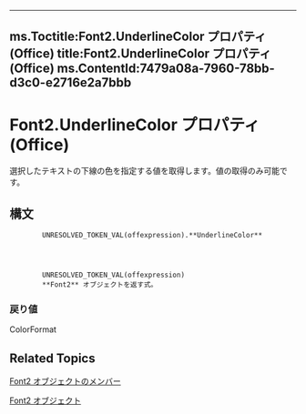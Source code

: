 

---
ms.Toctitle:Font2.UnderlineColor プロパティ (Office)
title:Font2.UnderlineColor プロパティ (Office)
ms.ContentId:7479a08a-7960-78bb-d3c0-e2716e2a7bbb
---
# Font2.UnderlineColor プロパティ (Office)




選択したテキストの下線の色を指定する値を取得します。値の取得のみ可能です。

## 構文

            UNRESOLVED_TOKEN_VAL(offexpression).**UnderlineColor**




            UNRESOLVED_TOKEN_VAL(offexpression)
            **Font2** オブジェクトを返す式。

### 戻り値
ColorFormat





## Related Topics

[Font2 オブジェクトのメンバー](8c91a433-b474-486a-4c03-eb9f7b44ecb0.md)

[Font2 オブジェクト](8e892c52-56d9-72bd-2893-b15a17cd59ae.md)




